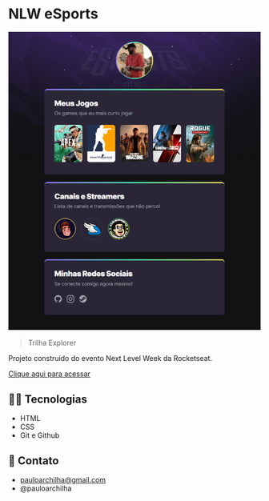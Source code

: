 # NLW eSports

![preview](./.github/preview.png)

> Trilha Explorer

Projeto construido do evento Next Level Week da Rocketseat.

[Clique aqui para acessar](https://pauloarchilha.github.io/nlw)

## 🧑‍💻 Tecnologias

- HTML
- CSS
- Git e Github

## 📱 Contato

- pauloarchilha@gmail.com
- @pauloarchilha